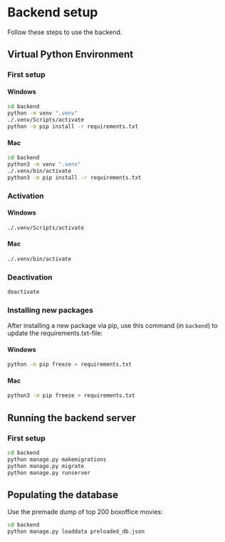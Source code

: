 # Backend setup

Follow these steps to use the backend.

## Virtual Python Environment

### First setup

#### Windows
```bash
cd backend
python -m venv ".venv"
./.venv/Scripts/activate
python -m pip install -r requirements.txt
```

#### Mac
```bash
cd backend
python3 -m venv ".venv"
./.venv/bin/activate
python3 -m pip install -r requirements.txt
```

### Activation

#### Windows
```bash
./.venv/Scripts/activate
```

#### Mac
```bash
./.venv/bin/activate
```

### Deactivation


```bash
deactivate
```

### Installing new packages

After installing a new package via pip, use this command (in `backend`) to update the requirements.txt-file:

#### Windows
```bash
python -m pip freeze > requirements.txt
```

#### Mac
```bash
python3 -m pip freeze > requirements.txt
```

## Running the backend server

### First setup

```bash
cd backend
python manage.py makemigrations
python manage.py migrate
python manage.py runserver
```

## Populating the database

Use the premade dump of top 200 boxoffice movies:
```bash
cd backend
python manage.py loaddata preloaded_db.json
```